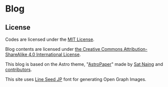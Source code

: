 # Blog

## License

Codes are licensed under the [MIT License](https://opensource.org/license/mit/).

Blog contents are licensed under [the Creative Commons Attribution-ShareAlike 4.0 International License](https://creativecommons.org/licenses/by-sa/4.0/).

This blog is based on the Astro theme, "[AstroPaper](https://github.com/satnaing/astro-paper)" made by [Sat Naing](https://satnaing.dev) and [contributors](https://github.com/satnaing/astro-paper/graphs/contributors).

This site uses [Line Seed JP](https://seed.line.me/index_jp.html) font for generating Open Graph Images.
